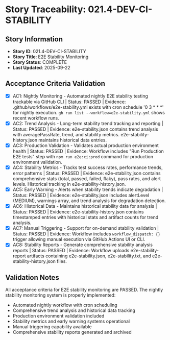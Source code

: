 # Story Traceability: 021.4-DEV-CI-STABILITY

## Story Information
- **Story ID**: 021.4-DEV-CI-STABILITY
- **Story Title**: E2E Stability Monitoring
- **Story Status**: COMPLETE
- **Last Updated**: 2025-09-22

## Acceptance Criteria Validation

- [x] AC1: Nightly Monitoring - Automated nightly E2E stability testing trackable via GitHub CLI | Status: PASSED | Evidence: .github/workflows/e2e-stability.yml exists with cron schedule '0 3 * * *' for nightly execution. `gh run list --workflow=e2e-stability.yml` shows recent workflow runs.
- [x] AC2: Trend Analysis - Long-term stability trend tracking and reporting | Status: PASSED | Evidence: e2e-stability.json contains trend analysis with averagePassRate, trend, and stability metrics. e2e-stability-history.json maintains historical data entries.
- [x] AC3: Production Validation - Validates actual production environment health | Status: PASSED | Evidence: Workflow includes "Run Production E2E tests" step with `npm run e2e:ci:prod` command for production environment validation.
- [x] AC4: Stability Metrics - Tracks test success rates, performance trends, error patterns | Status: PASSED | Evidence: e2e-stability.json contains comprehensive stats (total, passed, failed, flaky), pass rates, and alert levels. Historical tracking in e2e-stability-history.json.
- [x] AC5: Early Warning - Alerts when stability trends indicate degradation | Status: PASSED | Evidence: e2e-stability.json includes alertLevel (MEDIUM), warnings array, and trend analysis for degradation detection.
- [x] AC6: Historical Data - Maintains historical stability data for analysis | Status: PASSED | Evidence: e2e-stability-history.json contains timestamped entries with historical stats and artifact counts for trend analysis.
- [x] AC7: Manual Triggering - Support for on-demand stability validation | Status: PASSED | Evidence: Workflow includes `workflow_dispatch: {}` trigger allowing manual execution via GitHub Actions UI or CLI.
- [x] AC8: Stability Reports - Generate comprehensive stability analysis reports | Status: PASSED | Evidence: Workflow uploads e2e-stability-report artifacts containing e2e-stability.json, e2e-stability.txt, and e2e-stability-history.json files.

## Validation Notes
All acceptance criteria for E2E stability monitoring are PASSED. The nightly stability monitoring system is properly implemented:
- Automated nightly workflow with cron scheduling
- Comprehensive trend analysis and historical data tracking
- Production environment validation included
- Stability metrics and early warning systems operational
- Manual triggering capability available
- Comprehensive stability reports generated and archived